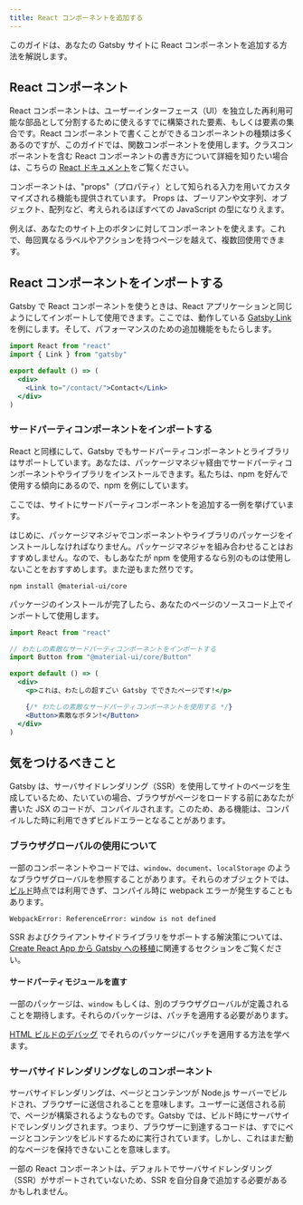 ```yaml
---
title: React コンポーネントを追加する
---
```


このガイドは、あなたの Gatsby サイトに React コンポーネントを追加する方法を解説します。

## React コンポーネント

React コンポーネントは、ユーザーインターフェース（UI）を独立した再利用可能な部品として分割するために使えるすでに構築された要素、もしくは要素の集合です。React コンポーネントで書くことができるコンポーネントの種類は多くあるのですが、このガイドでは、関数コンポーネントを使用します。クラスコンポーネントを含む React コンポーネントの書き方について詳細を知りたい場合は、こちらの [React ドキュメント](https://ja.reactjs.org/docs/components-and-props.html)をご覧ください。

コンポーネントは、"props"（プロパティ）として知られる入力を用いてカスタマイズされる機能も提供されています。 Props は、ブーリアンや文字列、オブジェクト、配列など、考えられるほぼすべての JavaScript の型になりえます。

例えば、あなたのサイト上のボタンに対してコンポーネントを使えます。これで、毎回異なるラベルやアクションを持つページを越えて、複数回使用できます。

## React コンポーネントをインポートする

Gatsby で React コンポーネントを使うときは、React アプリケーションと同じようにしてインポートして使用できます。ここでは、動作している [Gatsby Link](/docs/gatsby-link/) を例にします。そして、パフォーマンスのための追加機能をもたらします。

```jsx
import React from "react"
import { Link } from "gatsby"

export default () => (
  <div>
    <Link to="/contact/">Contact</Link>
  </div>
)
```

### サードパーティコンポーネントをインポートする

React と同様にして、Gatsby でもサードパーティコンポーネントとライブラリはサポートしています。あなたは、パッケージマネジャ経由でサードパーティコンポーネントやライブラリをインストールできます。私たちは、npm を好んで使用する傾向にあるので、npm を例にしています。

ここでは、サイトにサードパーティコンポーネントを追加する一例を挙げています。

はじめに、パッケージマネジャでコンポーネントやライブラリのパッケージをインストールしなければなりません。パッケージマネジャを組み合わせることはおすすめしません。なので、もしあなたが npm を使用するなら別のものは使用しないことをおすすめします。また逆もまた然りです。

```shell
npm install @material-ui/core
```

パッケージのインストールが完了したら、あなたのページのソースコード上でインポートして使用します。

```jsx:title=my-page.jsx
import React from "react"

// わたしの素敵なサードパーティコンポーネントをインポートする
import Button from "@material-ui/core/Button"

export default () => (
  <div>
    <p>これは、わたしの超すごい Gatsby でできたページです!</p>

    {/* わたしの素敵なサードパーティコンポーネントを使用する */}
    <Button>素敵なボタン!</Button>
  </div>
)
```

## 気をつけるべきこと

Gatsby は、サーバサイドレンダリング（SSR）を使用してサイトのページを生成しているため、たいていの場合、ブラウザがページをロードする前にあなたが書いた JSX のコードが、コンパイルされます。このため、ある機能は、コンパイルした時に利用できずビルドエラーとなることがあります。

### ブラウザグローバルの使用について

一部のコンポーネントやコードでは、`window`、`document`、`localStorage` のようなブラウザグローバルを参照することがあります。それらのオブジェクトでは、[ビルド](/docs/glossary#build)時点では利用できず、コンパイル時に webpack エラーが発生することもあります。

```text
WebpackError: ReferenceError: window is not defined
```

SSR およびクライアントサイドライブラリをサポートする解決策については、[Create React App から Gatsby への移植](/docs/porting-from-create-react-app-to-gatsby#server-side-rendering-and-browser-apis)に関連するセクションをご覧ください。

#### サードパーティモジュールを直す

一部のパッケージは、`window` もしくは、別のブラウザグローバルが定義されることを期待します。それらのパッケージは、パッチを適用する必要があります。

[HTML ビルドのデバッグ](/docs/debugging-html-builds/#fixing-third-party-modules) でそれらのパッケージにパッチを適用する方法を学べます。

### サーバサイドレンダリングなしのコンポーネント

サーバサイドレンダリングは、ページとコンテンツが Node.js サーバーでビルドされ、ブラウザーに送信されることを意味します。ユーザーに送信される前で、ページが構築されるようなものです。Gatsby では、ビルド時にサーバサイドでレンダリングされます。つまり、ブラウザーに到達するコードは、すでにページとコンテンツをビルドするために実行されています。しかし、これはまだ動的なページを保持できないことを意味します。

一部の React コンポーネントは、デフォルトでサーバサイドレンダリング（SSR）がサポートされていないため、SSR を自分自身で追加する必要があるかもしれません。
